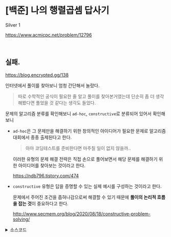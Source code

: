 # [백준] 나의 행렬곱셈 답사기

Silver 1

https://www.acmicpc.net/problem/12796

<br>

## 실패.

https://blog.encrypted.gg/138

인터넷에서 풀이를 찾아보니 엄청 간단해서 놀랐다.

> 따로 수학적인 공식이 필요한 줄 알고 풀이를 찾아본거였는데 단순히 좀 더 생각해봤다면 풀었을 것 같다는 생각도 들었다.

문제의 알고리즘 분류를 확인해보니 `ad-hoc`, `constructive`로 분류되어 있어서 확인해보니 

* `ad-hoc`은 그 문제만을 해결하기 위한 창의적인 아이디어가 필요한 문제로 알고리즘 대회에서 종종 출제된다고 한다.

  > 아마 코딩테스트를 준비한다면 마주칠 일이 없지 않을까..

  이러한 유형의 문제 해결 전략은 직접 손으로 풀어보면서 해당 문제를 해결하기 위한 아이디어를 찾아보는 것이라고 한다.

  https://ndb796.tistory.com/474

* `constructive` 유형은 답을 증명할 수 있는 실제 예시를 구성하는 것이라고 한다.

  문제에서 주어진 조건을 좁혀나감으로써 해결할 수 있기 때문에 **풀이의 논리적 흐름을 잡는 것**이 중요하다고 한다.

  http://www.secmem.org/blog/2020/08/18/constructive-problem-solving/

<details><summary> 소스코드 </summary>

```java
import java.io.*;
import java.util.*;

class Solution {
    public void solution() throws Exception {
        BufferedReader br = new BufferedReader(new InputStreamReader(System.in));
        BufferedWriter bw = new BufferedWriter(new OutputStreamWriter(System.out));

        int K = Integer.parseInt(br.readLine());
        System.out.println(3);
        System.out.println("1 1 1 " + (K+1));

        br.close();
        bw.close();
    }
}

public class Main {
    public static void main(String[] args) throws Exception {
        new Solution().solution();
    }
}
```

</details>